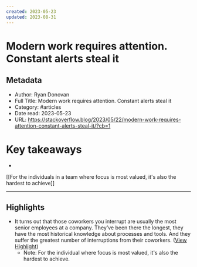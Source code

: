 ```yaml
---
created: 2023-05-23
updated: 2023-08-31
---
```

# Modern work requires attention. Constant alerts steal it

## Metadata
- Author: Ryan Donovan
- Full Title: Modern work requires attention. Constant alerts steal it
- Category: #articles
- Date read: 2023-05-23
- URL: https://stackoverflow.blog/2023/05/22/modern-work-requires-attention-constant-alerts-steal-it/?cb=1
# Key takeaways
- 

[[For the individuals in a team where focus is most valued, it's also the hardest to achieve]]

---

## Highlights
- It turns out that those coworkers you interrupt are usually the most senior employees at a company. They’ve been there the longest, they have the most historical knowledge about processes and tools. And they suffer the greatest number of interruptions from their coworkers. ([View Highlight](https://read.readwise.io/read/01h148hhf5t4bh5wrn23396wrb))
    - Note: For the individual where focus is most valued, it's also the hardest to achieve.
